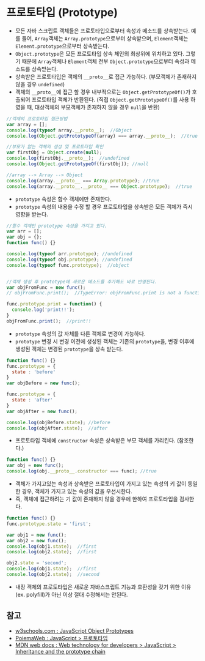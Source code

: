 # 프로토타입 (Prototype)
- 모든 자바 스크립트 객체들은 프로토타입으로부터 속성과 메소드를 상속받는다. 예를 들어, `Array`객체는 `Array.prototype`으로부터 상속받으며, `Element`객체는 `Element.prototype`으로부터 상속받는다.
- `Object.prototype`은 모든 프로토타입 상속 체인의 최상위에 위치하고 있다. 그렇기 때문에 `Array`객체나 `Element`객체 전부 `Object.prototype`으로부터 속성과 메소드를 상속받는다.
- 상속받은 프로토타입은 객체의 `__proto__`로 접근 가능하다. (부모객체가 존재하지 않을 경우 `undefined`)
- 객체의 `__proto__`에 접근 할 경우 내부적으로는 `Object.getPrototypeOf()`가 호출되어 프로토타입 객체가 반환된다. (직접 `Object.getPrototypeOf()`를 사용 하였을 때, 대상객체의 부모객체가 존재하지 않을 경우 `null`을 반환)

```javascript
//객체의 프로토타입 접근방법
var array = [];
console.log(typeof array.__proto__);  //Object
console.log(Object.getPrototypeOf(array) === array.__proto__);  //true

//부모가 없는 객체의 생성 및 프로토타입 확인
var firstObj = Object.create(null);
console.log(firstObj.__proto__);  //undefined
console.log(Object.getPrototypeOf(firstObj)); //null

//array --> Array --> Object
console.log(array.__proto__ === Array.prototype); //true
console.log(array.__proto__.__proto__ === Object.prototype);  //true
```

- `prototype` 속성은 함수 객체에만 존재한다.
- `prototype` 속성의 내용을 수정 할 경우 프로토타입을 상속받은 모든 객체가 즉시 영향을 받는다.

```javascript
//함수 객체만 prototype 속성을 가지고 있다.
var arr = [];
var obj = {};
function func() {}

console.log(typeof arr.prototype); //undefined
console.log(typeof obj.prototype); //undefined
console.log(typeof func.prototype);  //object


//객체 생성 후 prototype에 새로운 메소드를 추가해도 바로 반영된다.
var objFromFunc = new func();
// objFromFunc.print();  //TypeError: objFromFunc.print is not a function

func.prototype.print = function() {
  console.log('print!!');
}
objFromFunc.print();  //print!!
```

- `prototype` 속성의 값 자체를 다른 객체로 변경이 가능하다.
- `prototype` 변경 시 변경 이전에 생성된 객체는 기존의 `prototype`을, 변경 이후에 생성된 객체는 변경된 `prototype`을 상속 받는다.

```javascript
function func() {}
func.prototype = {
  state : 'before'
}
var objBefore = new func();

func.prototype = {
  state : 'after'
}
var objAfter = new func();

console.log(objBefore.state); //before
console.log(objAfter.state);  //after
```

- 프로토타입 객체에 `constructor` 속성은 상속받은 부모 객체를 가리킨다. (참조한다.)

```javascript
function func() {}
var obj = new func();
console.log(obj.__proto__.constructor === func); //true
```

- 객체가 가지고있는 속성과 상속받은 프로토타입이 가지고 있는 속성의 키 값이 동일한 경우, 객체가 가지고 있는 속성의 값을 우선시한다.
- 즉, 객체에 접근하려는 기 값이 존재하지 않을 경우에 한하여 프로토타입을 검사한다.

```javascript
function func() {}
func.prototype.state = 'first';

var obj1 = new func();
var obj2 = new func();
console.log(obj1.state);  //first
console.log(obj2.state);  //first

obj2.state = 'second';
console.log(obj1.state);  //first
console.log(obj2.state);  //second
```

- 내장 객체의 프로토타입은 새로운 자바스크립트 기능과 호환성을 갖기 위한 이유 (ex. polyfill)가 아닌 이상 절대 수정해서는 안된다.

## 참고
- [w3schools.com : JavaScript Object Prototypes](https://www.w3schools.com/js/js_object_prototypes.asp)
- [PoiemaWeb : JavaScript > 프로토타입](https://poiemaweb.com/js-prototype)
- [MDN web docs : Web technology for developers > JavaScript > Inheritance and the prototype chain](https://developer.mozilla.org/en-US/docs/Web/JavaScript/Inheritance_and_the_prototype_chain)